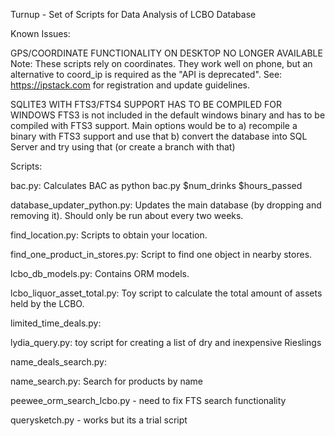 Turnup - Set of Scripts for Data Analysis of LCBO Database

Known Issues:

GPS/COORDINATE FUNCTIONALITY ON DESKTOP NO LONGER AVAILABLE
Note: These scripts rely on coordinates. They work well on phone, but an
alternative to coord_ip is required as the "API is deprecated".
See: https://ipstack.com for registration and update guidelines.

SQLITE3 WITH FTS3/FTS4 SUPPORT HAS TO BE COMPILED FOR WINDOWS
FTS3 is not included in the default windows binary and has to be compiled with FTS3
support. Main options would be to
 a) recompile a binary with FTS3 support and use that
 b) convert the database into SQL Server and try using that (or create a branch with that)

Scripts:

bac.py:
Calculates BAC as python bac.py $num_drinks $hours_passed

database_updater_python.py:
Updates the main database (by dropping and removing it). Should only be run about 
every two weeks.

find_location.py:
Scripts to obtain your location.

find_one_product_in_stores.py:
Script to find one object in nearby stores.

lcbo_db_models.py:
Contains ORM models.

lcbo_liquor_asset_total.py:
Toy script to calculate the total amount of assets held by the LCBO.

limited_time_deals.py:

lydia_query.py:
toy script for creating a list of dry and inexpensive Rieslings

name_deals_search.py:

name_search.py:
Search for products by name

peewee_orm_search_lcbo.py - need to fix FTS search functionality

querysketch.py - works but its a trial script

